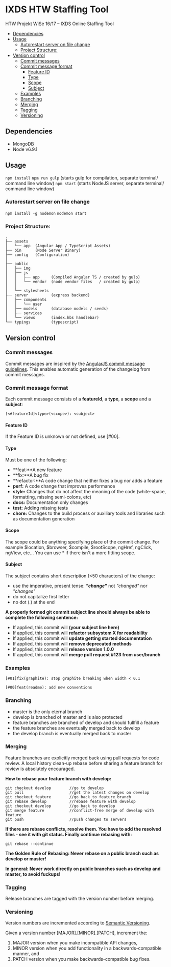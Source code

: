 # IXDS HTW Staffing Tool

HTW Projekt WiSe 16/17 – IXDS Online Staffing Tool

<!-- TOC depthFrom:2 -->

- [Dependencies](#dependencies)
- [Usage](#usage)
  - [Autorestart server on file change](#autorestart-server-on-file-change)
  - [Project Structure:](#project-structure)
- [Version control](#version-control)
  - [Commit messages](#commit-messages)
  - [Commit message format](#commit-message-format)
    - [Feature ID](#feature-id)
    - [Type](#type)
    - [Scope](#scope)
    - [Subject](#subject)
  - [Examples](#examples)
  - [Branching](#branching)
  - [Merging](#merging)
  - [Tagging](#tagging)
  - [Versioning](#versioning)

<!-- /TOC -->

## Dependencies
- MongoDB
- Node v6.9.1

## Usage

`npm install`
`npm run gulp` (starts gulp for compilation, separate terminal/ command line window)
`npm start` (starts NodeJS server, separate terminal/ command line window)

### Autorestart server on file change

`npm install -g nodemon`
`nodemon start`

### Project Structure:

```
.
├── assets
│   └── app  (Angular App / TypeScript Assets)
├── bin      (Node Server Binary)
├── config   (Configuration)
│
├── public
│   ├── img
│   ├── js
│   │   ├── app     (Compiled Angular TS / created by gulp)
│   │   └── vendor  (node vendor files   / created by gulp)
│   │       
│   └── stylesheets
├── server          (express backend)
│   ├── components
│   │   └── user
│   ├── models      (database models / seeds)
│   ├── services
│   └── views       (index.hbs handlebar)
└── typings         (typescript)
```

## Version control

### Commit messages
Commit messages are inspired by the [AngularJS commit message guidelines](https://docs.google.com/document/d/1QrDFcIiPjSLDn3EL15IJygNPiHORgU1_OOAqWjiDU5Y/edit).
This enables automatic generation of the changelog from commit messages.

### Commit message format
Each commit message consists of a **featureId**, a **type**, a **scope** and a **subject**:

```
[<#featureId]<type>(<scope>): <subject>
```

#### Feature ID

If the Feature ID is unknown or not defined, use [#00].

#### Type

Must be one of the following:

*	**feat:**A new feature
*	**fix:**A bug fix
*	**refactor:**A code change that neither fixes a bug nor adds a feature
*	**perf:** A code change that improves performance
* **style:** Changes that do not affect the meaning of the code (white-space, formatting, missing semi-colons, etc)
*	**docs:** Documentation only changes
*	**test:** Adding missing tests
*	**chore:** Changes to the build process or auxiliary tools and libraries such as documentation generation

#### Scope

The scope could be anything specifying place of the commit change. For example $location, $browser, $compile, $rootScope, ngHref, ngClick, ngView, etc...
You can use * if there isn't a more fitting scope.

#### Subject

The subject contains short description (<50 characters) of the change:
*	use the imperative, present tense: **_"change"_** not *_"changed"_* nor *_"changes"_*
*	do not capitalize first letter
*	no dot (.) at the end

**A properly formed git commit subject line should always be able to complete the following sentence:**
*	If applied, this commit will **(your subject line here)**
*	If applied, this commit will **refactor subsystem X for readability**
*	If applied, this commit will **update getting started documentation**
*	If applied, this commit will **remove deprecated methods**
*	If applied, this commit will **release version 1.0.0**
*	If applied, this commit will **merge pull request #123 from user/branch**

### Examples

```
[#01]fix(graphite): stop graphite breaking when width < 0.1

[#00]feat(readme): add new conventions
```

### Branching

* master is the only eternal branch
* develop is branched of master and is also protected
* feature branches are branched of develop and should fullfill a feature
* the feature branches are eventually merged back to develop
* the develop branch is eventually merged back to master

### Merging

Feature branches are explicitly merged back using pull requests for code review. A local history clean-up rebase before sharing a feature branch for review is absolutely encouraged.

**How to rebase your feature branch with develop:**
```
git checkout develop        //go to develop
git pull                    //get the latest changes on develop
git checkout feature        //go back to feature branch
git rebase develop          //rebase feature with develop
git checkout develop        //go back to develop
git merge feature           //conflict-free merge of develop with feature
git push                    //push changes to servers
```
**If there are rebase conflicts, resolve them. You have to add the resolved files - see it with __git status__. Finally continue rebasing with:**
```
git rebase --continue

```
**The Golden Rule of Rebasing: Never rebase on a public branch such as develop or master!**


**In general: Never work directly on public branches such as develop and master, to avoid fuckups!**

### Tagging

Release branches are tagged with the version number before merging.

### Versioning

Version numbers are incremented according to [Semantic Versioning](http://semver.org/).

Given a version number [MAJOR].[MINOR].[PATCH], increment the:

1.	MAJOR version when you make incompatible API changes,
2.	MINOR version when you add functionality in a backwards-compatible manner, and
3.	PATCH version when you make backwards-compatible bug fixes.
